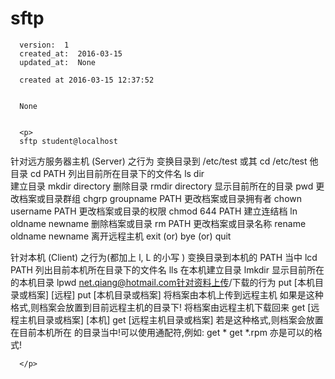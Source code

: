 
  # sftp

      version:  1
      created_at:  2016-03-15
      updated_at:  None

      created at 2016-03-15 12:37:52 


      None


      <p>
      sftp student@localhost

针对远方服务器主机 (Server) 之行为 
变换目录到 /etc/test 或其 cd /etc/test  他目录 cd PATH 
列出目前所在目录下的文件名 ls  dir           
建立目录 mkdir directory 
删除目录 rmdir directory 
显示目前所在的目录 pwd 
更改档案或目录群组 chgrp groupname PATH 
更改档案或目录拥有者 chown username PATH 
更改档案或目录的权限 chmod 644 PATH 
建立连结档 ln oldname newname 
删除档案或目录 rm PATH 
更改档案或目录名称 rename oldname newname 
离开远程主机 exit (or) bye (or) quit 

针对本机 (Client) 之行为(都加上 l, L 的小写 ) 
变换目录到本机的 PATH 当中 lcd PATH 
列出目前本机所在目录下的文件名  lls 
在本机建立目录 lmkdir 
显示目前所在的本机目录 lpwd 
net.qiang@hotmail.com针对资料上传/下载的行为 
put [本机目录或档案] [远程] 
put [本机目录或档案] 
将档案由本机上传到远程主机 
如果是这种格式,则档案会放置到目前远程主机的目录下! 
将档案由远程主机下载回来 
get [远程主机目录或档案] [本机] 
get [远程主机目录或档案] 
若是这种格式,则档案会放置在目前本机所在 
的目录当中!可以使用通配符,例如: 
get * 
get *.rpm 
亦是可以的格式! 

      </p>

  
